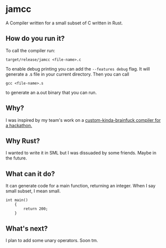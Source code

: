 # jamcc
A Compiler written for a small subset of C written in Rust.

## How do you run it?
To call the compiler run:
```
target/release/jamcc <file-name>.c
```
To enable debug printing you can add the `--features debug` flag.
It will generate a <file-name>.s file in your current directory. Then you can call 
```
gcc <file-name>.s
```
to generate an a.out binary that you can run.

## Why?
I was inspired by my team's work on a [custom-kinda-brainfuck compiler for a hackathon.](https://github.com/brandonspark/Runtime) 

## Why Rust?
I wanted to write it in SML but I was dissuaded by some friends. Maybe in the future.

## What can it do?
It can generate code for a main function, returning an integer. When I say small subset, I mean small.
```
int main()
    {
        return 200;
    }
```

## What's next?
I plan to add some unary operators. Soon tm.
